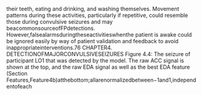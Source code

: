 their teeth, eating and drinking, and washing themselves. Movement patterns during these
activities, particularly if repetitive, could resemble those during convulsive seizures and may
beacommonsourceofFPdetections. However,falsealarmsduringtheseactivitieswhenthe
patient is awake could be ignored easily by way of patient validation and feedback to avoid
inappropriateinterventions.76 CHAPTER4. DETECTIONOFMAJORCONVULSIVESEIZURES
Figure 4.4: The seizure of participant LO1 that was detected by the model. The raw ACC
signal is shown at the top, and the raw EDA signal as well as the best EDA feature (Section
Features,Feature4b)atthebottom;allarenormalizedbetween−1and1,independentofeach